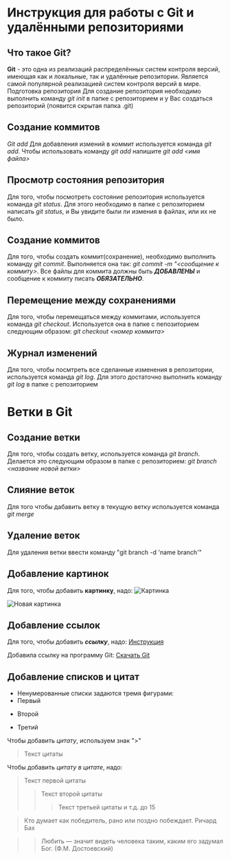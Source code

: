 # Инструкция для работы с Git и удалёнными репозиториями

## Что такое Git?
**Git** - это одна из реализаций распределённых систем контроля версий, имеющая как и локальные, так и удалённые репозитории. Является самой популярной реализацией систем контроля версий в мире.
Подготовка репозитория
Для создание репозитория необходимо выполнить команду *git init*  в папке с репозиторием и у Вас создаться репозиторий (появится скрытая папка .git)

## Создание коммитов

*Git add*
Для добавления измений в коммит используется команда *git add*. Чтобы использовать команду *git add* напишите *git add <имя файла>*

## Просмотр состояния репозитория
Для того, чтобы посмотреть состояние репозитория используется команда *git status*. Для этого необходимо в папке с репозиторием написать *git status*, и Вы увидите были ли измения в файлах, или их не было.

## Создание коммитов
Для того, чтобы создать коммит(сохранение), необходимо выполнить команду *git commit*. Выполняется она так: *git commit -m "<сообщение к коммиту>*. Все файлы для коммита должны быть ***ДОБАВЛЕНЫ*** и сообщение к коммиту писать ***ОБЯЗАТЕЛЬНО***.

## Перемещение между сохранениями
Для того, чтобы перемещаться между коммитами, используется команда *git checkout*. Используется она в папке с пепозиторием следующим образом: *git checkout <номер коммита>*

## Журнал изменений
Для того, чтобы посмтреть все сделанные изменения в репозитории, используется команда *git log*. Для этого достаточно выполнить команду *git log* в папке с репозиторием

# Ветки в Git

## Создание ветки

Для того, чтобы создать ветку, используется команда *git branch*. Делается это следующим образом в папке с репозиторием: *git branch <название новой ветки>*

## Слияние веток

Для того чтобы дабавить ветку в текущую ветку используется команда *git merge <name branch>*

## Удаление веток
Для удаления ветки ввести команду "git branch -d 'name branch'"

## Добавление картинок

Для того, чтобы добавить **картинку**, надо:
![Картинка](https://avatars.mds.yandex.net/i?id=ec3ec0d07be522761e8f24e28b2ba213277ce725-8208034-images-thumbs&n=13)

![Новая картинка](https://avatars.mds.yandex.net/i?id=a8bfec79b6b2aade18d228a9dd5bc00b0bfaa6c1-7178390-images-thumbs&n=13)

## Добавление ссылок

Для того, чтобы добавить ***ссылку***, надо:
[Инструкция](https://habr.com/ru/company/ruvds/blog/501648/)

Добавила ссылку на программу Git:
[Скачать Git](https://git-scm.com/downloads)


## Добавление списков и цитат
* Ненумерованные списки задаются тремя фигурами:
* Первый
+ Второй
- Третий

Чтобы добавить *цитату*, используем знак ">"
>Текст цитаты

Чтобы добавить *цитату в цитате*, надо:
>Текст первой цитаты
>>Текст второй цитаты
>>>Текст третьей цитаты и т.д. до 15

>Кто думает как победитель, рано или поздно побеждает. Ричард Бах

>> Любить — значит видеть человека таким, каким его задумал Бог. (Ф.М. Достоевский)

